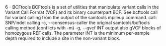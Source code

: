 6 - BCFtools
BCFtools is a set of utilities that manipulate variant calls in the Variant Call Format (VCF) and its binary counterpart BCF. See bcftools call for variant calling from the output of the samtools mpileup command.
call: SNP/indel calling
-c, --consensus-caller the original samtools/bcftools calling method (conflicts with -m)
-g, --gvcf INT output also gVCF blocks of homozygous REF calls. The parameter INT is the minimum per-sample depth required to include a site in the non-variant block.